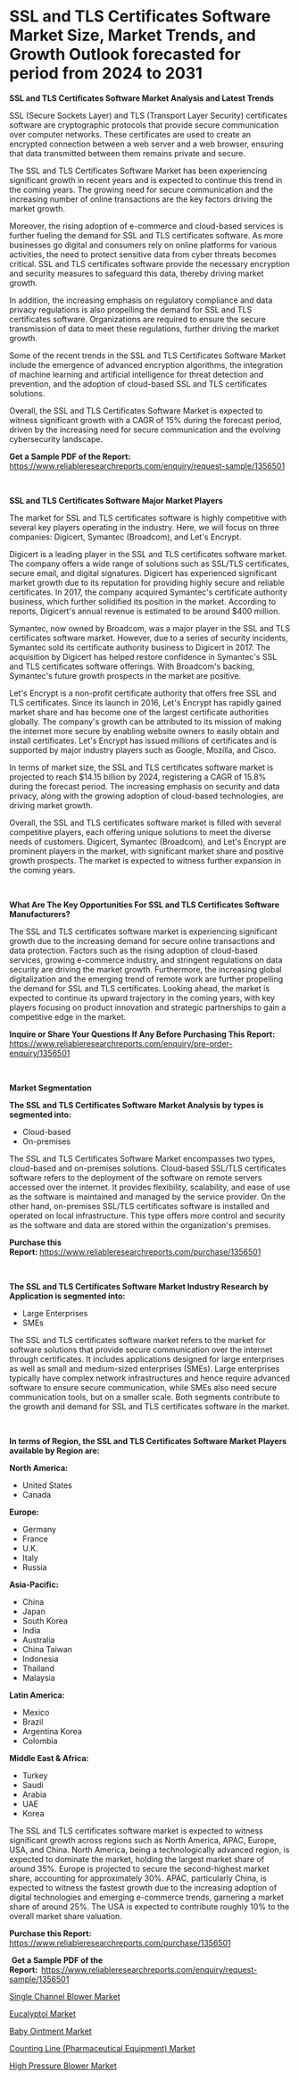<p><h1>SSL and TLS Certificates Software Market Size, Market Trends, and Growth Outlook forecasted for period from 2024 to 2031</h1></p><p><strong>SSL and TLS Certificates Software Market Analysis and Latest Trends</strong></p>
<p><p>SSL (Secure Sockets Layer) and TLS (Transport Layer Security) certificates software are cryptographic protocols that provide secure communication over computer networks. These certificates are used to create an encrypted connection between a web server and a web browser, ensuring that data transmitted between them remains private and secure.</p><p>The SSL and TLS Certificates Software Market has been experiencing significant growth in recent years and is expected to continue this trend in the coming years. The growing need for secure communication and the increasing number of online transactions are the key factors driving the market growth.</p><p>Moreover, the rising adoption of e-commerce and cloud-based services is further fueling the demand for SSL and TLS certificates software. As more businesses go digital and consumers rely on online platforms for various activities, the need to protect sensitive data from cyber threats becomes critical. SSL and TLS certificates software provide the necessary encryption and security measures to safeguard this data, thereby driving market growth.</p><p>In addition, the increasing emphasis on regulatory compliance and data privacy regulations is also propelling the demand for SSL and TLS certificates software. Organizations are required to ensure the secure transmission of data to meet these regulations, further driving the market growth.</p><p>Some of the recent trends in the SSL and TLS Certificates Software Market include the emergence of advanced encryption algorithms, the integration of machine learning and artificial intelligence for threat detection and prevention, and the adoption of cloud-based SSL and TLS certificates solutions.</p><p>Overall, the SSL and TLS Certificates Software Market is expected to witness significant growth with a CAGR of 15% during the forecast period, driven by the increasing need for secure communication and the evolving cybersecurity landscape.</p></p>
<p><strong>Get a Sample PDF of the Report:&nbsp;</strong> <a href="https://www.reliableresearchreports.com/enquiry/request-sample/1356501">https://www.reliableresearchreports.com/enquiry/request-sample/1356501</a></p>
<p>&nbsp;</p>
<p><strong>SSL and TLS Certificates Software Major Market Players</strong></p>
<p><p>The market for SSL and TLS certificates software is highly competitive with several key players operating in the industry. Here, we will focus on three companies: Digicert, Symantec (Broadcom), and Let's Encrypt.</p><p>Digicert is a leading player in the SSL and TLS certificates software market. The company offers a wide range of solutions such as SSL/TLS certificates, secure email, and digital signatures. Digicert has experienced significant market growth due to its reputation for providing highly secure and reliable certificates. In 2017, the company acquired Symantec's certificate authority business, which further solidified its position in the market. According to reports, Digicert's annual revenue is estimated to be around $400 million.</p><p>Symantec, now owned by Broadcom, was a major player in the SSL and TLS certificates software market. However, due to a series of security incidents, Symantec sold its certificate authority business to Digicert in 2017. The acquisition by Digicert has helped restore confidence in Symantec's SSL and TLS certificates software offerings. With Broadcom's backing, Symantec's future growth prospects in the market are positive.</p><p>Let's Encrypt is a non-profit certificate authority that offers free SSL and TLS certificates. Since its launch in 2016, Let's Encrypt has rapidly gained market share and has become one of the largest certificate authorities globally. The company's growth can be attributed to its mission of making the internet more secure by enabling website owners to easily obtain and install certificates. Let's Encrypt has issued millions of certificates and is supported by major industry players such as Google, Mozilla, and Cisco.</p><p>In terms of market size, the SSL and TLS certificates software market is projected to reach $14.15 billion by 2024, registering a CAGR of 15.8% during the forecast period. The increasing emphasis on security and data privacy, along with the growing adoption of cloud-based technologies, are driving market growth.</p><p>Overall, the SSL and TLS certificates software market is filled with several competitive players, each offering unique solutions to meet the diverse needs of customers. Digicert, Symantec (Broadcom), and Let's Encrypt are prominent players in the market, with significant market share and positive growth prospects. The market is expected to witness further expansion in the coming years.</p></p>
<p>&nbsp;</p>
<p><strong>What Are The Key Opportunities For SSL and TLS Certificates Software Manufacturers?</strong></p>
<p><p>The SSL and TLS certificates software market is experiencing significant growth due to the increasing demand for secure online transactions and data protection. Factors such as the rising adoption of cloud-based services, growing e-commerce industry, and stringent regulations on data security are driving the market growth. Furthermore, the increasing global digitalization and the emerging trend of remote work are further propelling the demand for SSL and TLS certificates. Looking ahead, the market is expected to continue its upward trajectory in the coming years, with key players focusing on product innovation and strategic partnerships to gain a competitive edge in the market.</p></p>
<p><strong>Inquire or Share Your Questions If Any Before Purchasing This Report:</strong> <a href="https://www.reliableresearchreports.com/enquiry/pre-order-enquiry/1356501">https://www.reliableresearchreports.com/enquiry/pre-order-enquiry/1356501</a></p>
<p>&nbsp;</p>
<p><strong>Market Segmentation</strong></p>
<p><strong>The SSL and TLS Certificates Software Market Analysis by types is segmented into:</strong></p>
<p><ul><li>Cloud-based</li><li>On-premises</li></ul></p>
<p><p>The SSL and TLS Certificates Software Market encompasses two types, cloud-based and on-premises solutions. Cloud-based SSL/TLS certificates software refers to the deployment of the software on remote servers accessed over the internet. It provides flexibility, scalability, and ease of use as the software is maintained and managed by the service provider. On the other hand, on-premises SSL/TLS certificates software is installed and operated on local infrastructure. This type offers more control and security as the software and data are stored within the organization's premises.</p></p>
<p><strong>Purchase this Report:&nbsp;</strong><a href="https://www.reliableresearchreports.com/purchase/1356501">https://www.reliableresearchreports.com/purchase/1356501</a></p>
<p>&nbsp;</p>
<p><strong>The SSL and TLS Certificates Software Market Industry Research by Application is segmented into:</strong></p>
<p><ul><li>Large Enterprises</li><li>SMEs</li></ul></p>
<p><p>The SSL and TLS certificates software market refers to the market for software solutions that provide secure communication over the internet through certificates. It includes applications designed for large enterprises as well as small and medium-sized enterprises (SMEs). Large enterprises typically have complex network infrastructures and hence require advanced software to ensure secure communication, while SMEs also need secure communication tools, but on a smaller scale. Both segments contribute to the growth and demand for SSL and TLS certificates software in the market.</p></p>
<p>&nbsp;</p>
<p><strong>In terms of Region, the SSL and TLS Certificates Software Market Players available by Region are:</strong></p>
<p>
    <p> <strong> North America: </strong>
        <ul>
            <li>United States</li>
            <li>Canada</li>
        </ul>
        </p> 
    <p> <strong> Europe: </strong>
        <ul>
            <li>Germany</li>
            <li>France</li>
            <li>U.K.</li>
            <li>Italy</li>
            <li>Russia</li>
        </ul>
        </p> 
    <p> <strong> Asia-Pacific: </strong>
        <ul>
            <li>China</li>
            <li>Japan</li>
            <li>South Korea</li>
            <li>India</li>
            <li>Australia</li>
            <li>China Taiwan</li>
            <li>Indonesia</li>
            <li>Thailand</li>
            <li>Malaysia</li>
        </ul>
        </p> 
    <p> <strong> Latin America: </strong>
        <ul>
            <li>Mexico</li>
            <li>Brazil</li>
            <li>Argentina Korea</li>
            <li>Colombia</li>
        </ul>
        </p> 
    <p> <strong> Middle East & Africa: </strong>
        <ul>
            <li>Turkey</li>
            <li>Saudi</li>
            <li>Arabia</li>
            <li>UAE</li>
            <li>Korea</li>
        </ul>
    </p>
    </p>
<p><p>The SSL and TLS certificates software market is expected to witness significant growth across regions such as North America, APAC, Europe, USA, and China. North America, being a technologically advanced region, is expected to dominate the market, holding the largest market share of around 35%. Europe is projected to secure the second-highest market share, accounting for approximately 30%. APAC, particularly China, is expected to witness the fastest growth due to the increasing adoption of digital technologies and emerging e-commerce trends, garnering a market share of around 25%. The USA is expected to contribute roughly 10% to the overall market share valuation.</p></p>
<p><strong>Purchase this Report: </strong><a href="https://www.reliableresearchreports.com/purchase/1356501">https://www.reliableresearchreports.com/purchase/1356501</a></p>
<p>&nbsp;<strong>Get a Sample PDF of the Report:&nbsp;&nbsp;</strong><a href="https://www.reliableresearchreports.com/enquiry/request-sample/1356501">https://www.reliableresearchreports.com/enquiry/request-sample/1356501</a></p>
<p><strong></strong></p>
<p><p><a href="https://medium.com/@carolynfuller1997/single-channel-blower-market-furnishes-information-on-market-share-market-trends-and-market-bec44c5c84d7">Single Channel Blower Market</a></p><p><a href="https://medium.com/@carolynfuller1997/eucalyptol-market-trends-forecast-and-competitive-analysis-to-2031-94a74c874b30">Eucalyptol Market</a></p><p><a href="https://medium.com/@carolynfuller1997/baby-ointment-market-competitive-analysis-market-trends-and-forecast-to-2031-50271dbda191">Baby Ointment Market</a></p><p><a href="https://medium.com/@carolynfuller1997/counting-line-pharmaceutical-equipment-nbsp-market-focuses-on-market-share-size-and-projected-59c42692d274">Counting Line (Pharmaceutical Equipment) Market</a></p><p><a href="https://medium.com/@carolynfuller1997/high-pressure-blower-market-competitive-analysis-market-trends-and-forecast-to-2031-3865bea5f792">High Pressure Blower Market</a></p></p>